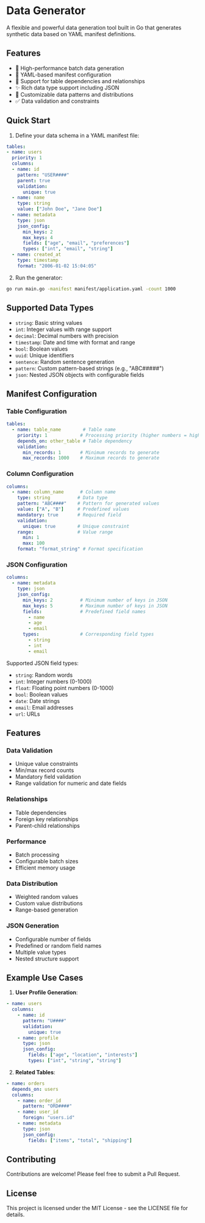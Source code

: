 # Data Generator

A flexible and powerful data generation tool built in Go that generates synthetic data based on YAML manifest definitions.

## Features

- 🚀 High-performance batch data generation
- 📝 YAML-based manifest configuration
- 🔄 Support for table dependencies and relationships
- ✨ Rich data type support including JSON
- 🎯 Customizable data patterns and distributions
- ✅ Data validation and constraints

## Quick Start

1. Define your data schema in a YAML manifest file:

```yaml
tables:
- name: users
  priority: 1
  columns:
  - name: id
    pattern: "USER####"
    parent: true
    validation:
      unique: true
  - name: name
    type: string
    value: ["John Doe", "Jane Doe"]
  - name: metadata
    type: json
    json_config:
      min_keys: 2
      max_keys: 4
      fields: ["age", "email", "preferences"]
      types: ["int", "email", "string"]
  - name: created_at
    type: timestamp
    format: "2006-01-02 15:04:05"
```

2. Run the generator:

```bash
go run main.go -manifest manifest/application.yaml -count 1000
```

## Supported Data Types

- `string`: Basic string values
- `int`: Integer values with range support
- `decimal`: Decimal numbers with precision
- `timestamp`: Date and time with format and range
- `bool`: Boolean values
- `uuid`: Unique identifiers
- `sentence`: Random sentence generation
- `pattern`: Custom pattern-based strings (e.g., "ABC#####")
- `json`: Nested JSON objects with configurable fields

## Manifest Configuration

### Table Configuration

```yaml
tables:
  - name: table_name        # Table name
    priority: 1            # Processing priority (higher numbers = higher priority)
    depends_on: other_table # Table dependency
    validation:
      min_records: 1       # Minimum records to generate
      max_records: 1000    # Maximum records to generate
```

### Column Configuration

```yaml
columns:
  - name: column_name      # Column name
    type: string          # Data type
    pattern: "ABC####"    # Pattern for generated values
    value: ["A", "B"]     # Predefined values
    mandatory: true       # Required field
    validation:
      unique: true        # Unique constraint
    range:                # Value range
      min: 1
      max: 100
    format: "format_string" # Format specification
```

### JSON Configuration

```yaml
columns:
  - name: metadata
    type: json
    json_config:
      min_keys: 2          # Minimum number of keys in JSON
      max_keys: 5          # Maximum number of keys in JSON
      fields:              # Predefined field names
        - name
        - age
        - email
      types:               # Corresponding field types
        - string
        - int
        - email
```

Supported JSON field types:
- `string`: Random words
- `int`: Integer numbers (0-1000)
- `float`: Floating point numbers (0-1000)
- `bool`: Boolean values
- `date`: Date strings
- `email`: Email addresses
- `url`: URLs

## Features

### Data Validation
- Unique value constraints
- Min/max record counts
- Mandatory field validation
- Range validation for numeric and date fields

### Relationships
- Table dependencies
- Foreign key relationships
- Parent-child relationships

### Performance
- Batch processing
- Configurable batch sizes
- Efficient memory usage

### Data Distribution
- Weighted random values
- Custom value distributions
- Range-based generation

### JSON Generation
- Configurable number of fields
- Predefined or random field names
- Multiple value types
- Nested structure support

## Example Use Cases

1. **User Profile Generation**:
```yaml
- name: users
  columns:
    - name: id
      pattern: "U####"
      validation:
        unique: true
    - name: profile
      type: json
      json_config:
        fields: ["age", "location", "interests"]
        types: ["int", "string", "string"]
```

2. **Related Tables**:
```yaml
- name: orders
  depends_on: users
  columns:
    - name: order_id
      pattern: "ORD####"
    - name: user_id
      foreign: "users.id"
    - name: metadata
      type: json
      json_config:
        fields: ["items", "total", "shipping"]
```

## Contributing

Contributions are welcome! Please feel free to submit a Pull Request.

## License

This project is licensed under the MIT License - see the LICENSE file for details. 